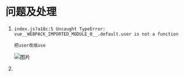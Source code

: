 # 问题及处理

1. ```
   index.js?a18c:5 Uncaught TypeError: vue__WEBPACK_IMPORTED_MODULE_0__.default.user is not a function
   ```

   ```
   把user改成use
   ```

   ![图片](https://img2020.cnblogs.com/blog/2000355/202010/2000355-20201027110442398-1337081368.png)

   

2. 